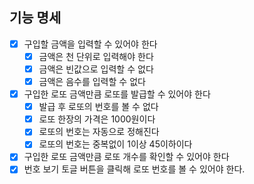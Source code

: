 ## 기능 명세

- [x] 구입할 금액을 입력할 수 있어야 한다
  - [x] 금액은 천 단위로 입력해야 한다
  - [x] 금액은 빈값으로 입력할 수 없다
  - [x] 금액은 음수를 입력할 수 없다
- [x] 구입한 로또 금액만큼 로또를 발급할 수 있어야 한다
  - [x] 발급 후 로또의 번호를 볼 수 없다
  - [x] 로또 한장의 가격은 1000원이다
  - [x] 로또의 번호는 자동으로 정해진다
  - [x] 로또의 번호는 중복없이 1이상 45이하이다
- [x] 구입한 로또 금액만큼 로또 개수를 확인할 수 있어야 한다
- [x] 번호 보기 토글 버튼을 클릭해 로또 번호를 볼 수 있어야 한다.